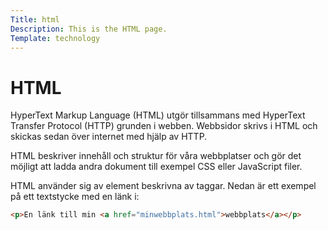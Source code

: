 ```yaml
---
Title: html
Description: This is the HTML page.
Template: technology
---
```


# HTML

HyperText Markup Language (HTML) utgör tillsammans med HyperText Transfer Protocol (HTTP) grunden i webben. Webbsidor skrivs i HTML och skickas sedan över internet med hjälp av HTTP.

HTML beskriver innehåll och struktur för våra webbplatser och gör det möjligt att ladda andra dokument till exempel CSS eller JavaScript filer.

HTML använder sig av element beskrivna av taggar. Nedan är ett exempel på ett textstycke med en länk i:

```html
<p>En länk till min <a href="minwebbplats.html">webbplats</a></p>
```
